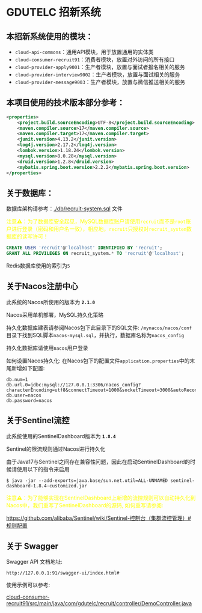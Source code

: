 # GDUTELC 招新系统

## 本招新系统使用的模块：

- `cloud-api-commons`：通用API模块，用于放置通用的实体类
- `cloud-consumer-recruit91`：消费者模块，放置对外访问的所有接口
- `cloud-provider-apply9001`：生产者模块，放置与面试者报名相关的服务
- `cloud-provider-interview9002`：生产者模块，放置与面试相关的服务
- `cloud-provider-message9003`：生产者模块，放置与微信推送相关的服务

## 本项目使用的技术版本部分参考：
```xml
<properties>
    <project.build.sourceEncoding>UTF-8</project.build.sourceEncoding>
    <maven.compiler.source>17</maven.compiler.source>
    <maven.compiler.target>17</maven.compiler.target>
    <junit.version>4.13.2</junit.version>
    <log4j.version>2.17.2</log4j.version>
    <lombok.version>1.18.24</lombok.version>
    <mysql.version>8.0.28</mysql.version>
    <druid.version>1.2.8</druid.version>
    <mybatis.spring.boot.version>2.2.2</mybatis.spring.boot.version>
</properties>
```

## 关于数据库：

数据库架构请参考：[./db/recruit-system.sql](./db/recruit-system.sql) 文件

<span style='color:yellow;background:背景颜色;font-size:文字大小;'>注意⚠️：为了数据库安全起见，MySQL数据库账户请使用`recruit`而不是`root`账户进行登录（密码和用户名一致），相应地，`recruit`只授权对`recruit_system`数据库的读写许可！</span>

```sql
CREATE USER 'recruit'@'localhost' IDENTIFIED BY 'recruit';
GRANT ALL PRIVILEGES ON recruit_system.* TO 'recruit'@'localhost';
```

Redis数据库使用的索引为`5`

## 关于Nacos注册中心

此系统的Nacos所使用的版本为 **`2.1.0`**

Nacos采用单机部署，MySQL持久化策略

持久化数据库建表请参阅Nacos包下此目录下的SQL文件: `/mynacos/nacos/conf`目录下找到SQL脚本`nacos-mysql.sql`，并执行，数据库名称为`nacos_config`

持久化数据库请使用`nacos`用户登录

如何设置Nacos持久化: 在Nacos包下的配置文件`application.properties`中的末尾新增如下配置:

```properties
db.num=1
db.url.0=jdbc:mysql://127.0.0.1:3306/nacos_config?characterEncoding=utf8&connectTimeout=1000&socketTimeout=3000&autoReconnect=true&useSSL=false&serverTimezone=Asia/Shanghai
db.user=nacos
db.password=nacos
```
## 关于Sentinel流控

此系统使用的SentinelDashboard版本为 **`1.8.4`**

Sentinel的限流规则通过Nacos进行持久化

由于Java17与Sentinel之间存在兼容性问题，因此在启动SentinelDashboard的时候请使用以下的指令来启用

```shell
$ java -jar --add-exports=java.base/sun.net.util=ALL-UNNAMED sentinel-dashboard-1.8.4-customized.jar  
```

<span style='color:yellow;background:背景颜色;font-size:文字大小;'>注意⚠️：为了能够实现在SentinelDashboard上新增的流控规则可以自动持久化到Nacos中，我们重写了SentinelDashboard的源码, 如何重写请参阅: </span>

https://github.com/alibaba/Sentinel/wiki/Sentinel-控制台（集群流控管理）#规则配置

## 关于 Swagger

Swagger API 文档地址:

```http request
http://127.0.0.1:91/swagger-ui/index.html#
```

使用示例可以参考: 

[cloud-consumer-recruit91/src/main/java/com/gdutelc/recruit/controller/DemoController.java](cloud-consumer-recruit91/src/main/java/com/gdutelc/recruit/controller/DemoController.java)